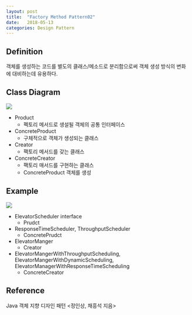 ```yaml
---
layout: post
title:  "Factory Method Pattern02"
date:   2018-05-13
categories: Design Pattern
---
```


## Definition 

객체를 생성하는 코드를 별도의 클래스/메소드로 분리함으로써 객체 생성 방식의 변화에 대비하는데 유용하다.

## Class Diagram

![](/image/factorymethodpa01.png)

- Product 
  - 펙토리 메서드로 생설될 객체의 공통 인터페이스
- ConcreteProduct
  - 구체적으로 객체가 생성되는 클래스
- Creator
  - 팩토리 메서드를 갖는 클래스
- ConcreteCreator
  - 팩토리 매서드를 구현하는 클래스
  - ConcreteProduct 객체를 생성 

## Example

![](/image/factorymethodpa02.png)

- ElevatorScheduler interface
  - Prudct
- ResponseTimeScheduler, ThroughputScheduler
  - ConcretePrudct
- ElevatorManger
  - Creator
- ElevatorMangerWithThroughputScheduling, ElevatorMangerWithDynamicScheduling, ElevatorManagerWithResponseTimeScheduling
  - ConcreteCreator

## Reference

Java 객체 지향 디자인 패턴 <정인상, 채흥석 지음>



